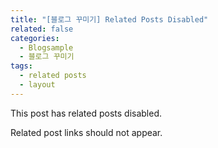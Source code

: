 ```yaml
---
title: "[블로그 꾸미기] Related Posts Disabled"
related: false
categories: 
  - Blogsample
  - 블로그 꾸미기
tags:
  - related posts
  - layout
---
```


This post has related posts disabled.

Related post links should not appear.